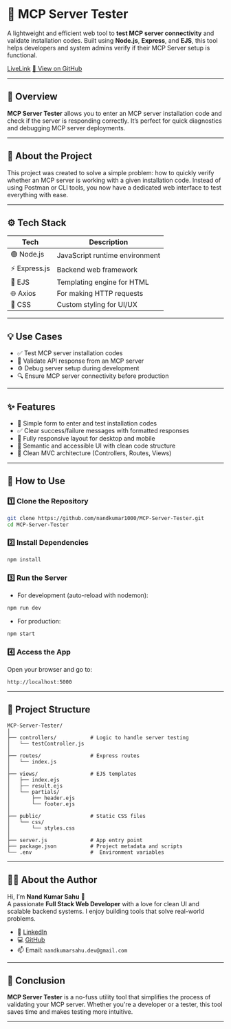 
#  🚀 MCP Server Tester

A lightweight and efficient web tool to **test MCP server connectivity** and validate installation codes. Built using **Node.js**, **Express**, and **EJS**, this tool helps developers and system admins verify if their MCP Server setup is functional.

[LiveLink](https://mcp-server-tester-1.onrender.com/)
[🔗 View on GitHub](https://github.com/nandkumar1000/MCP-Server-Tester)

---

##  📖 Overview

**MCP Server Tester** allows you to enter an MCP server installation code and check if the server is responding correctly. It’s perfect for quick diagnostics and debugging MCP server deployments.

---

##  🧠 About the Project

This project was created to solve a simple problem: how to quickly verify whether an MCP server is working with a given installation code. Instead of using Postman or CLI tools, you now have a dedicated web interface to test everything with ease.

---

## ⚙️ Tech Stack

| Tech         | Description                      |
|--------------|----------------------------------|
| 🟢 Node.js    | JavaScript runtime environment   |
| ⚡ Express.js | Backend web framework            |
| 📄 EJS        | Templating engine for HTML       |
| 🌐 Axios      | For making HTTP requests         |
| 🎨 CSS        | Custom styling for UI/UX         |

---

##  💡 Use Cases

- ✅ Test MCP server installation codes
- 🔁 Validate API response from an MCP server
- ⚙️ Debug server setup during development
- 🔍 Ensure MCP server connectivity before production

---

## ✨ Features

- 🔗 Simple form to enter and test installation codes
- ✅ Clear success/failure messages with formatted responses
- 🎯 Fully responsive layout for desktop and mobile
- 💬 Semantic and accessible UI with clean code structure
- 📁 Clean MVC architecture (Controllers, Routes, Views)

---

## 🚀 How to Use

### 1️⃣ Clone the Repository

```bash
git clone https://github.com/nandkumar1000/MCP-Server-Tester.git
cd MCP-Server-Tester
```

### 2️⃣ Install Dependencies

```bash
npm install
```

### 3️⃣ Run the Server

- For development (auto-reload with nodemon):

```bash
npm run dev
```

- For production:

```bash
npm start
```

### 4️⃣ Access the App

Open your browser and go to:

```
http://localhost:5000
```

---

## 📁 Project Structure

```
MCP-Server-Tester/
│
├── controllers/           # Logic to handle server testing
│   └── testController.js
│
├── routes/                # Express routes
│   └── index.js
│
├── views/                 # EJS templates
│   ├── index.ejs
│   ├── result.ejs
│   └── partials/
│       ├── header.ejs
│       └── footer.ejs
│
├── public/                # Static CSS files
│   └── css/
│       └── styles.css
│
├── server.js              # App entry point
├── package.json           # Project metadata and scripts
└── .env                   #  Environment variables
```

---

## 🧑‍💻 About the Author

Hi, I’m **Nand Kumar Sahu** 👋  
A passionate **Full Stack Web Developer** with a love for clean UI and scalable backend systems. I enjoy building tools that solve real-world problems.

- 💼 [LinkedIn](https://www.linkedin.com/in/nandkumarsahu1234/)
- 💻 [GitHub](https://github.com/nandkumar1000)
- 📫 Email: `nandkumarsahu.dev@gmail.com`

---

## 📌 Conclusion

**MCP Server Tester** is a no-fuss utility tool that simplifies the process of validating your MCP server. Whether you're a developer or a tester, this tool saves time and makes testing more intuitive.

---
